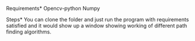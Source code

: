Requirements*
Opencv-python
Numpy

Steps*
You can clone the folder and just run the program with requirements satisfied and it would show up a window showing working of different path finding algorithms.
